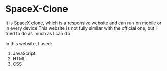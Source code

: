 # SpaceX-Clone
It is SpaceX clone, which is a responsive website and can run on mobile or in every device 
This website is not fully similar with the official one, but I tried to do as much as I can do

In this website, I used:
1. JavaScript
2. HTML
3. CSS

